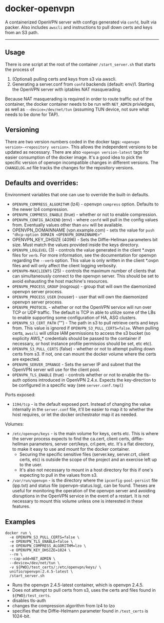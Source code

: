 # docker-openvpn
A containerized OpenVPN server with configs generated via `confd`, built via packer. Also includes `awscli` and instructions to pull down certs and keys from an S3 path.

___
## Usage

There is one script at the root of the container `/start_server.sh` that starts the process of

1. (Optional) pulling certs and keys from s3 via awscli.
1. Generating a server.conf from `confd` backends (default: env)1. Starting the OpenVPN server with iptables NAT masquerading.

Because NAT masquerading is required in order to route traffic out of the container, the docker container needs to be run with `NET_ADMIN` privledges, as well as `--device=/dev/net/tun` (assuming TUN device, not sure what needs to be done for TAP).

## Versioning

There are two version numbers coded in the docker tags: `<openvpn version>-<repository version>`. This allows the independent versions to be updated as necessary. There are also `<openvpn version-latest` tags for easier consumption of the docker image. It's a good idea to pick the specific version of openvpn incompatible changes in different versions. The `CHANGELOG.md` file tracks the changes for the repository versions.

## Defaults and overrides:

Environment variables that one can use to override the built-in defaults.

- `OPENVPN_COMPRESS_ALGORITHM` (lz4) - openvpn `compress` option. Defaults to the newer lz4 compression.
- `OPENVPN_COMPRESS_ENABLE` (true) - whether or not to enable compression.
- `OPENVPN_CONFIG_BACKEND` (env) - where `confd` will pull in the config values from. Eventually values other than `env` will be available.
- OPENVPN_DOMAINNAME (vpn.example.com) - sets the value for `push "dhcp-option DOMAIN <OPENVPN_DOMAINNAME>"`
- OPENVPN_KEY_DHSIZE (4096) - Sets the Diffie-Hellman parameters bit size. Must match the values provided inside the keys directory.
- `OPENVPN_LOGLEVEL` (3) - controls the value generated in the client *.ovpn files for `verb`. For more information, see the documentation for openvpn regarding the `--verb` option. This value is only written in the client *.ovpn files and will only affect the client logging verbosity.
- `OPENVPN-MAXCLIENTS` (25) - controls the maximum number of clients that can simultaneously connect to the openvpn server. This should be set to avoid exhausting the host machine's resources.
- `OPENVPN_PROCESS_GROUP` (nogroup) - group that will own the daemonized openvpn server process.
- `OPENVPN_PROCESS_USER` (nouser) - user that will own the daemonized openvpn server process.
- `OPENVPN_PROTOCOL` - whether or not the OpenVPN service will run over TCP or UDP traffic. The default is TCP in able to utilize some of the LBs to enable supporting some configuration of HA, ASG clusters.
- `OPENVPN_S3_CERT_PATH` ("") - The path in s3 to pull retrieve certs and keys from. This value is ignored if `OPENVPN_S3_PULL_CERTS=false`. When pulling certs, `awscli` will utilize IAM permissions to access the s3 bucket (so explicity AWS_* credentials should be passed to the container if necessary, or host instance profile permissios should be set, etc etc).
- `OPENVPN_S3_PULL_CERTS` (false) - whether or not to attempt pulling down certs from s3. If not, one can mount the docker volume where the certs are expected.
- `OPENVPN_SERVER_IPRANGE` - Sets the server IP and subnet that the OpenVPN server will use for the client pool.
- `OPENVPN_TLS_ENABLE` (true) - controls whether or not to enable the tls-auth options introduced in OpenVPN 2.4.x. Expects the key-direction to be configured in a specific way (see `server.conf.tmpl`)

Ports exposed:
- `1194/tcp` - is the default exposed port. Instead of changing the value internally in the `server.conf` file, it'll be easier to map it to whether the host requires, or let the docker orchestrator map it as needed.

Volumes:
- `/etc/openvpn/keys` - is the main volume for keys, certs etc. This is where the server process expects to find the ca.cert, client certs, diffie-hellman parameters, server cert/keys, crl.pem, etc. It's a flat directory, to make it easy to use and mount for the docker container.
  - Securing the specific sensitive files (server.key, server.crt, client certs, etc) is outside the scope of the project and an exercise left up to the user.
  - It's also not necessary to mount in a host directory for this if one's expecting to pull in the values from s3.
- `/var/run/openvpn` - is the directory where the `ipconfig-pool-persist` file (ipp.txt) and status file (openvpn-status.log), can be found. Theses are useful for monitoring the operation of the openvpn server and avoiding disruptions in the OpenVPN service in the event of a restart. It is not necessary to mount this volume unless one is interested in these features.

## Examples
```
docker run \
  -e OPENVPN_S3_PULL_CERTS=false \
  -e OPENVPN_TLS_ENABLE=false \
  -e OPENVPN_COMPRESS_ALGORITHM=lzo \
  -e OPENVPN_KEY_DHSIZE=1024 \
  --rm \
  --cap-add=NET_ADMIN \
  --device=/dev/net/tun \
  -v ${PWD}/test_certs/:/etc/openvpn/keys/ \
  unifio/openvpn:2.4.5-latest \
  /start_server.sh
```

- Runs the openvpn 2.4.5-latest container, which is openvpn 2.4.5.
- Does not attempt to pull certs from s3, uses the certs and files found in `${PWD}/test_certs`.
- disables tls-auth
- changes the compression algorithm from lz4 to lzo
- specifies that the Diffie-Helmann parameter found in `/test_certs` is 1024-bit.
